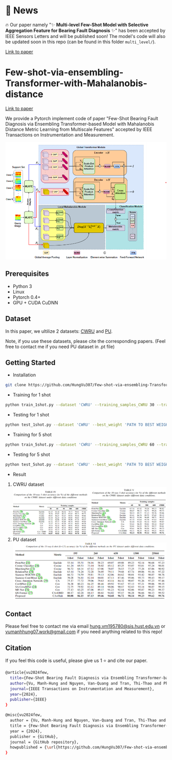 # 🚀 News
🔥 Our paper namely "✨ __Multi-level Few-Shot Model with Selective Aggregation Feature for Bearing Fault Diagnosis__ ✨" has been accepted by IEEE Sensors Letters and will be published soon! The model's code will also be updated soon in this repo (can be found in this folder `multi_level/`). 

[Link to paper](https://ieeexplore.ieee.org/document/10755109)

# Few-shot-via-ensembling-Transformer-with-Mahalanobis-distance

[Link to paper](https://ieeexplore.ieee.org/document/10478558)

We provide a Pytorch implement code of paper "Few-Shot Bearing Fault Diagnosis via Ensembling
Transformer-based Model with Mahalanobis
Distance Metric Learning from Multiscale Features" accepted by IEEE Transactions on Instrumentation and Measurement.

![plot](images/model.png)

## Prerequisites
- Python 3
- Linux
- Pytorch 0.4+
- GPU + CUDA CuDNN
## Dataset
In this paper, we ultilize 2 datasets: [CWRU](https://engineering.case.edu/bearingdatacenter) and [PU](https://mb.uni-paderborn.de/kat/forschung/kat-datacenter/bearing-datacenter/data-sets-and-download). 

Note, if you use these datasets, please cite the corresponding papers. (Feel free to contact me if you need PU dataset in .pt file)

## Getting Started
- Installation
``` bash
git clone https://github.com/HungVu307/Few-shot-via-ensembling-Transformer-with-Mahalanobis-distance
```
- Training for 1 shot
``` bash
python train_1shot.py --dataset 'CWRU' --training_samples_CWRU 30 --training_samples_PDB 195 --model_name 'Net'
```
- Testing for 1 shot
```bash
python test_1shot.py --dataset 'CWRU' --best_weight 'PATH TO BEST WEIGHT'
```
- Training for 5 shot
``` bash
python train_5shot.py --dataset 'CWRU' --training_samples_CWRU 60 --training_samples_PDB 300 --model_name 'Net'
```
- Testing for 5 shot
```bash
python test_5shot.py --dataset 'CWRU' --best_weight 'PATH TO BEST WEIGHT'
```
- Result
1. CWRU dataset
![plot](images/result1.png)
1. PU dataset
![plot](images/result3.png)

## Contact
Please feel free to contact me via email hung.vm195780@sis.hust.edu.vn or vumanhhung07.work@gmail.com if you need anything related to this repo!
## Citation
If you feel this code is useful, please give us 1 ⭐ and cite our paper.
```bash
@article{vu2024few,
  title={Few-Shot Bearing Fault Diagnosis via Ensembling Transformer-based Model with Mahalanobis Distance Metric Learning from Multiscale Features},
  author={Vu, Manh-Hung and Nguyen, Van-Quang and Tran, Thi-Thao and Pham, Van-Truong and Lo, Men-Tzung},
  journal={IEEE Transactions on Instrumentation and Measurement},
  year={2024},
  publisher={IEEE}
}
```
```bash
@misc{vu2024few,
  author = {Vu, Manh-Hung and Nguyen, Van-Quang and Tran, Thi-Thao and Pham, Van-Truong and Lo, Men-Tzung},
  title = {Few-Shot Bearing Fault Diagnosis via Ensembling Transformer-based Model with Mahalanobis Distance Metric Learning from Multiscale Features},
  year = {2024},
  publisher = {GitHub},
  journal = {GitHub repository},
  howpublished = {\url{https://github.com/HungVu307/Few-shot-via-ensembling-Transformer-with-Mahalanobis-distance}},
}
```
